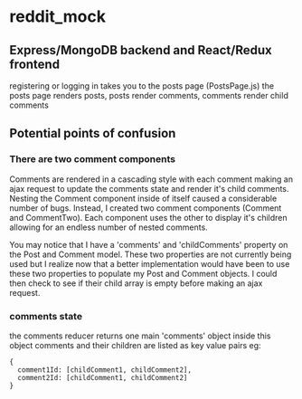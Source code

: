 # reddit_mock

## Express/MongoDB backend and React/Redux frontend
registering or logging in takes you to the posts page (PostsPage.js)
the posts page renders posts, posts render comments, comments render child comments

## Potential points of confusion

### There are two comment components
Comments are rendered in a cascading style with each comment making an ajax request to update the comments state 
and render it's child comments. Nesting the Comment component inside of itself caused a considerable number of bugs. 
Instead, I created two comment components (Comment and CommentTwo). Each component uses the other to display it's
children allowing for an endless number of nested comments.

You may notice that I have a 'comments' and 'childComments' property on the Post and Comment model. These two properties
are not currently being used but I realize now that a better implementation would have been to use these two properties
to populate my Post and Comment objects. I could then check to see if their child array is empty before making an ajax request.

### comments state
the comments reducer returns one main 'comments' object
inside this object comments and their children are listed as key value pairs
eg:
```
{
  comment1Id: [childComment1, childComment2],
  comment2Id: [childComment1, childComment2]
}
```
